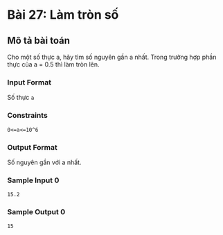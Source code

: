 # Bài 27: Làm tròn số

## Mô tả bài toán  
Cho một số thực a, hãy tìm số nguyên gần a nhất. Trong trường hợp phần thực của a = 0.5 thì làm tròn lên.

### Input Format
Số thực `a` 

### Constraints
`0<=a<=10^6`

### Output Format
Số nguyên gần với a nhất.

### Sample Input 0
```
15.2
```
### Sample Output 0
```
15
```
